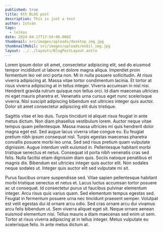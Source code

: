 ```yaml
---
published: true
title: 6th BLOG post
description: This is just a test
author: István
tags:
  - lolkos
date: 2024-04-17T17:54:00.000Z
thumbnail: src/images/uploads/desktop_img.jpg
thumbnailMobil: src/images/uploads/mobil_img.jpg
layout: ../../layouts/BlogPostLayout.astro
---
```

Lorem ipsum dolor sit amet, consectetur adipiscing elit, sed do eiusmod tempor incididunt ut labore et dolore magna aliqua. Imperdiet proin fermentum leo vel orci porta non. Mi in nulla posuere sollicitudin. At risus viverra adipiscing at. Massa vitae tortor condimentum lacinia. Et tortor at risus viverra adipiscing at in tellus integer. Viverra accumsan in nisl nisi. Hendrerit gravida rutrum quisque non tellus orci. Id diam maecenas ultricies mi eget mauris pharetra et. Venenatis urna cursus eget nunc scelerisque viverra. Nisl suscipit adipiscing bibendum est ultricies integer quis auctor. Dolor sit amet consectetur adipiscing elit duis tristique.



Sagittis vitae et leo duis. Turpis tincidunt id aliquet risus feugiat in ante metus dictum. Non diam phasellus vestibulum lorem. Auctor neque vitae tempus quam pellentesque. Massa massa ultricies mi quis hendrerit dolor magna eget est. Sed augue lacus viverra vitae congue eu. Eu feugiat pretium nibh ipsum consequat nisl. Turpis egestas maecenas pharetra convallis posuere morbi leo urna. Sed sed risus pretium quam vulputate dignissim. Augue interdum velit euismod in. Pellentesque habitant morbi tristique senectus et netus. Consequat id porta nibh venenatis cras sed felis. Nulla facilisi etiam dignissim diam quis. Sociis natoque penatibus et magnis dis. Bibendum est ultricies integer quis auctor elit. Non sodales neque sodales ut. Integer quis auctor elit sed vulputate mi sit.



Purus faucibus ornare suspendisse sed. Vitae sapien pellentesque habitant morbi tristique senectus et netus et. Lacus luctus accumsan tortor posuere ac ut consequat. Id consectetur purus ut faucibus pulvinar elementum integer. Arcu risus quis varius quam. Sed elementum tempus egestas sed. Feugiat in fermentum posuere urna nec tincidunt praesent semper. Volutpat est velit egestas dui id ornare arcu odio. Sed cras ornare arcu dui vivamus arcu felis bibendum ut. Sem viverra aliquet eget sit. Neque ornare aenean euismod elementum nisi. Tellus mauris a diam maecenas sed enim ut sem. Tortor at risus viverra adipiscing at in tellus integer. Metus vulputate eu scelerisque felis. In ante metus dictum at.
